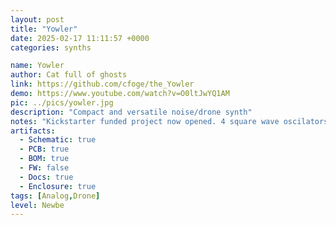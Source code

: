 ```yaml
---
layout: post
title: "Yowler"
date: 2025-02-17 11:11:57 +0000
categories: synths

name: Yowler
author: Cat full of ghosts
link: https://github.com/cfoge/the_Yowler
demo: https://www.youtube.com/watch?v=O0ltJwYQ1AM
pic: ../pics/yowler.jpg
description: "Compact and versatile noise/drone synth"
notes: "Kickstarter funded project now opened. 4 square wave oscilators with knobs and switchible ldr's 3 xor gates used to mix the signals. 1 primitive VCA made from back to back diodes a RC low pass filter a decay cap trigger button/jack stereo/mono out built in speaker."
artifacts:
  - Schematic: true
  - PCB: true
  - BOM: true
  - FW: false
  - Docs: true
  - Enclosure: true
tags: [Analog,Drone]
level: Newbe
---
```


